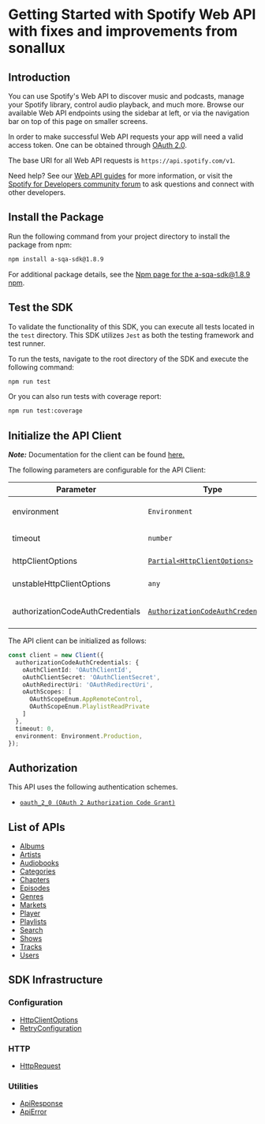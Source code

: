 
# Getting Started with Spotify Web API with fixes and improvements from sonallux

## Introduction

You can use Spotify's Web API to discover music and podcasts, manage your Spotify library, control audio playback, and much more. Browse our available Web API endpoints using the sidebar at left, or via the navigation bar on top of this page on smaller screens.

In order to make successful Web API requests your app will need a valid access token. One can be obtained through <a href="https://developer.spotify.com/documentation/general/guides/authorization-guide/">OAuth 2.0</a>.

The base URI for all Web API requests is `https://api.spotify.com/v1`.

Need help? See our <a href="https://developer.spotify.com/documentation/web-api/guides/">Web API guides</a> for more information, or visit the <a href="https://community.spotify.com/t5/Spotify-for-Developers/bd-p/Spotify_Developer">Spotify for Developers community forum</a> to ask questions and connect with other developers.

## Install the Package

Run the following command from your project directory to install the package from npm:

```bash
npm install a-sqa-sdk@1.8.9
```

For additional package details, see the [Npm page for the a-sqa-sdk@1.8.9 npm](https://www.npmjs.com/package/a-sqa-sdk/v/1.8.9).

## Test the SDK

To validate the functionality of this SDK, you can execute all tests located in the `test` directory. This SDK utilizes `Jest` as both the testing framework and test runner.

To run the tests, navigate to the root directory of the SDK and execute the following command:

```bash
npm run test
```

Or you can also run tests with coverage report:

```bash
npm run test:coverage
```

## Initialize the API Client

**_Note:_** Documentation for the client can be found [here.](https://www.github.com/tahaali2000/a-sqa-js-sdk/tree/1.8.9/doc/client.md)

The following parameters are configurable for the API Client:

| Parameter | Type | Description |
|  --- | --- | --- |
| environment | `Environment` | The API environment. <br> **Default: `Environment.Production`** |
| timeout | `number` | Timeout for API calls.<br>*Default*: `0` |
| httpClientOptions | [`Partial<HttpClientOptions>`](https://www.github.com/tahaali2000/a-sqa-js-sdk/tree/1.8.9/doc/http-client-options.md) | Stable configurable http client options. |
| unstableHttpClientOptions | `any` | Unstable configurable http client options. |
| authorizationCodeAuthCredentials | [`AuthorizationCodeAuthCredentials`](https://www.github.com/tahaali2000/a-sqa-js-sdk/tree/1.8.9/doc/auth/oauth-2-authorization-code-grant.md) | The credential object for authorizationCodeAuth |

The API client can be initialized as follows:

```ts
const client = new Client({
  authorizationCodeAuthCredentials: {
    oAuthClientId: 'OAuthClientId',
    oAuthClientSecret: 'OAuthClientSecret',
    oAuthRedirectUri: 'OAuthRedirectUri',
    oAuthScopes: [
      OAuthScopeEnum.AppRemoteControl,
      OAuthScopeEnum.PlaylistReadPrivate
    ]
  },
  timeout: 0,
  environment: Environment.Production,
});
```

## Authorization

This API uses the following authentication schemes.

* [`oauth_2_0 (OAuth 2 Authorization Code Grant)`](https://www.github.com/tahaali2000/a-sqa-js-sdk/tree/1.8.9/doc/auth/oauth-2-authorization-code-grant.md)

## List of APIs

* [Albums](https://www.github.com/tahaali2000/a-sqa-js-sdk/tree/1.8.9/doc/controllers/albums.md)
* [Artists](https://www.github.com/tahaali2000/a-sqa-js-sdk/tree/1.8.9/doc/controllers/artists.md)
* [Audiobooks](https://www.github.com/tahaali2000/a-sqa-js-sdk/tree/1.8.9/doc/controllers/audiobooks.md)
* [Categories](https://www.github.com/tahaali2000/a-sqa-js-sdk/tree/1.8.9/doc/controllers/categories.md)
* [Chapters](https://www.github.com/tahaali2000/a-sqa-js-sdk/tree/1.8.9/doc/controllers/chapters.md)
* [Episodes](https://www.github.com/tahaali2000/a-sqa-js-sdk/tree/1.8.9/doc/controllers/episodes.md)
* [Genres](https://www.github.com/tahaali2000/a-sqa-js-sdk/tree/1.8.9/doc/controllers/genres.md)
* [Markets](https://www.github.com/tahaali2000/a-sqa-js-sdk/tree/1.8.9/doc/controllers/markets.md)
* [Player](https://www.github.com/tahaali2000/a-sqa-js-sdk/tree/1.8.9/doc/controllers/player.md)
* [Playlists](https://www.github.com/tahaali2000/a-sqa-js-sdk/tree/1.8.9/doc/controllers/playlists.md)
* [Search](https://www.github.com/tahaali2000/a-sqa-js-sdk/tree/1.8.9/doc/controllers/search.md)
* [Shows](https://www.github.com/tahaali2000/a-sqa-js-sdk/tree/1.8.9/doc/controllers/shows.md)
* [Tracks](https://www.github.com/tahaali2000/a-sqa-js-sdk/tree/1.8.9/doc/controllers/tracks.md)
* [Users](https://www.github.com/tahaali2000/a-sqa-js-sdk/tree/1.8.9/doc/controllers/users.md)

## SDK Infrastructure

### Configuration

* [HttpClientOptions](https://www.github.com/tahaali2000/a-sqa-js-sdk/tree/1.8.9/doc/http-client-options.md)
* [RetryConfiguration](https://www.github.com/tahaali2000/a-sqa-js-sdk/tree/1.8.9/doc/retry-configuration.md)

### HTTP

* [HttpRequest](https://www.github.com/tahaali2000/a-sqa-js-sdk/tree/1.8.9/doc/http-request.md)

### Utilities

* [ApiResponse](https://www.github.com/tahaali2000/a-sqa-js-sdk/tree/1.8.9/doc/api-response.md)
* [ApiError](https://www.github.com/tahaali2000/a-sqa-js-sdk/tree/1.8.9/doc/api-error.md)

